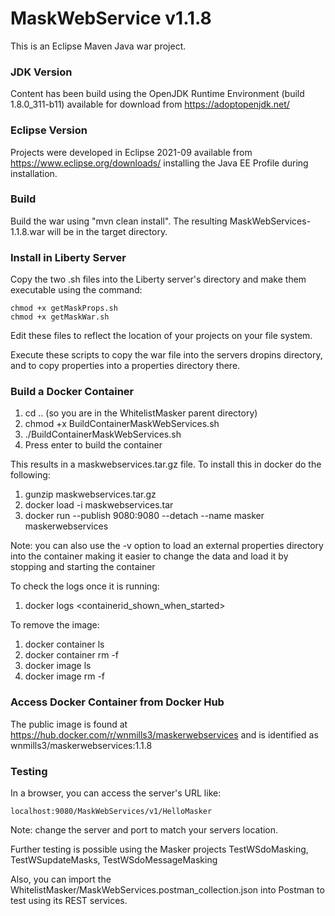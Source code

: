 # MaskWebService v1.1.8 #
This is an Eclipse Maven Java war project.

### JDK Version ###
Content has been build using the OpenJDK Runtime Environment (build 1.8.0_311-b11) available  for download from https://adoptopenjdk.net/

### Eclipse Version ###
Projects  were developed in Eclipse 2021-09 available from  https://www.eclipse.org/downloads/ installing the Java EE Profile during installation.

### Build ###
Build the war using "mvn clean install". The resulting MaskWebServices-1.1.8.war  will be in the target directory.

### Install in Liberty Server ###
Copy the two .sh files into the Liberty server's directory and make them executable using the command:
```
chmod +x getMaskProps.sh
chmod +x getMaskWar.sh
```
Edit these files to reflect the location of your projects on your file system.

Execute these scripts to copy the war  file into the servers dropins directory, and to copy properties into a properties directory there.

### Build a Docker Container ###
  1. cd .. (so you are in the WhitelistMasker parent directory) 
  2. chmod +x BuildContainerMaskWebServices.sh
  3. ./BuildContainerMaskWebServices.sh
  4. Press enter to build the container


This results in a maskwebservices.tar.gz file. To install this in docker do the following:
  1. gunzip maskwebservices.tar.gz
  2. docker load -i maskwebservices.tar
  3. docker run --publish 9080:9080 --detach --name masker maskerwebservices

Note: you can also use the -v option to load an external properties directory into the container making it easier to change the data and load it by stopping and starting the container


To check the logs once it is running:
  1. docker logs &lt;containerid_shown_when_started&gt;
  

To remove the image:
  1.  docker container ls
  2.  docker container rm -f <maskwebservices container id>
  3.  docker image ls
  4.  docker image rm -f <maskwebservices image id>
   
### Access Docker Container from Docker Hub ###
The public image is found at https://hub.docker.com/r/wnmills3/maskerwebservices and is identified as wnmills3/maskerwebservices:1.1.8

### Testing ###
In a browser, you can access the server's URL like:
```
localhost:9080/MaskWebServices/v1/HelloMasker
```

Note: change  the server and port to match your servers location.

Further testing is possible using the Masker projects TestWSdoMasking, TestWSupdateMasks, TestWSdoMessageMasking

Also, you can import the WhitelistMasker/MaskWebServices.postman_collection.json into Postman to test using its REST services.

